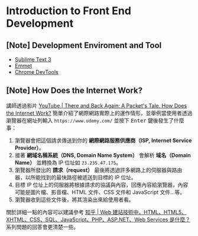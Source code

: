 # Introduction to Front End Development

## [Note] Development Enviroment and Tool

- [Sublime Text 3](https://www.sublimetext.com/)
- [Emmet](https://docs.emmet.io/)
- [Chrome DevTools](https://developers.google.com/web/tools/chrome-devtools/)

## [Note] How Does the Internet Work?

講師透過影片 [YouTube | There and Back Again: A Packet's Tale. How Does the Internet Work?](http://www.youtube.com/watch?v=ewrBalT_eBM) 簡單介紹了網際網路實際上的運作情形，並舉例當使用者透過瀏覽器在網址列輸入 `https://www.udemy.com/` 並按下 <kbd>Enter</kbd> 鍵後發生了什麼事：

1. 瀏覽器會把這個請求傳送到你的 **網際網路服務供應商（ISP, Internet Service Provider）**。
2. 接著 **網域名稱系統（DNS, Domain Name System）** 會解析 **域名（Domain Name）** 並轉換為 IP 位址如 `23.235.47.175`。
3. 瀏覽器所發出的 **請求（request）** 最後將透過許多網路上的伺服器與路由器，以所能找到的最快路徑被遞送到目標的 IP 位址。
4. 目標 IP 位址上的伺服器將根據請求的協議與內容，回應內容給瀏覽器，內容可能是圖片檔、影音檔、HTML 文件、CSS 文件和 JavaScript 文件…等。
5. 瀏覽器收到這些文件後，將其渲染出來給使用者看。

關於詳細一點的內容可以建議參考 [知乎 | Web 建站技術中，HTML、HTML5、XHTML、CSS、SQL、JavaScript、PHP、ASP.NET、Web Services 是什麼？](https://www.zhihu.com/question/22689579) 系列問題的回答會更清楚一些。